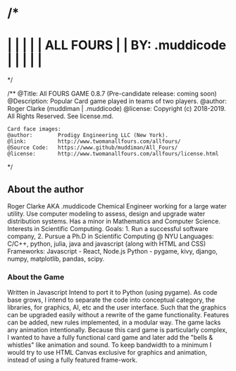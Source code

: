 /*
==================================================================
|                                                                |
|                                                                |
|                       ALL FOURS                                |
|                     BY: .muddicode                             |
|                                                                |
|                                                                |
==================================================================
*/

/**
    @Title:         All FOURS GAME 0.8.7    (Pre-candidate release: coming soon)
    @Description:   Popular Card game played in teams of two players.
    @author:        Roger Clarke (muddiman | .muddicode)
    @license:       Copyright (c) 2018-2019. All Rights Reserved. See license.md.

    Card face images:
    @author:        Prodigy Engineering LLC (New York).
    @link:          http://www.twomanallfours.com/allfours/
    @Source Code:   https://www.github/muddiman/All_Fours/
    @license:       http://www.twomanallfours.com/allfours/license.html

*/

## About the author

Roger Clarke AKA .muddicode
Chemical Engineer working for a large water utility.
Use computer modeling to assess, design and upgrade water distribution systems.
Has a minor in Mathematics and Computer Science.
Interests in Scientific Computing.
Goals: 1. Run a successful software company, 2. Pursue a Ph.D in Scientific Computing @ NYU
Languages: C/C++, python, julia, java and javascript (along with HTML and CSS)
Frameworks:
    Javascript - React, Node.js
    Python - pygame, kivy, django, numpy, matplotlib, pandas, scipy.

### About the Game

Written in Javascript
Intend to port it to Python (using pygame). As code base grows, I intend to separate the code into conceptual
category, the libraries, for graphics, AI, etc and the user interface. Such that the graphics can be upgraded easily
without a rewrite of the game functionality. Features can be added, new rules implemented, in a modular way.
The game lacks any animation intentionally. Because this card game is particularly complex, I wanted to have a fully functional card game and later add the "bells & whistles" like animation and sound. To keep
bandwidth to a minimum I would try to use HTML Canvas exclusive for graphics and animation, instead of using a fully featured frame-work.